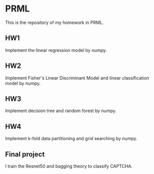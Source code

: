 # PRML
This is the repository of my homework in PRML.

## HW1
Implement the linear regression model by numpy.


## HW2
Implement Fisher's Linear Discriminant Model and linear classification model by numpy.

## HW3
Implement decision tree and random forest by numpy.

## HW4
Implement k-fold data partitioning and grid searching by numpy.

## Final project    
I train the Resnet50 and bagging theory to classify CAPTCHA.
